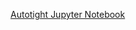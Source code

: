 [Autotight Jupyter Notebook](https://colab.research.google.com/drive/1qat27V4U5g1Gb7q91uUOrFEoUGLK9C4J#scrollTo=On2Yd3kCtE5U)
